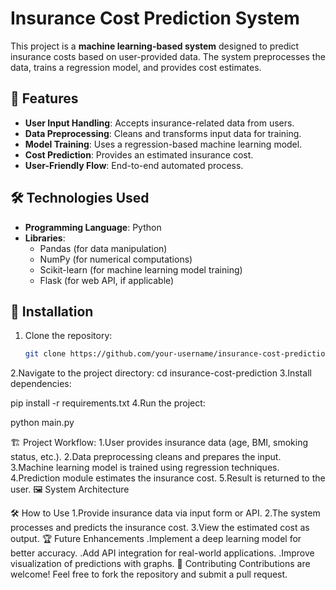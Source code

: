 # Insurance Cost Prediction System

This project is a **machine learning-based system** designed to predict insurance costs based on user-provided data. The system preprocesses the data, trains a regression model, and provides cost estimates.

## 📌 Features

- **User Input Handling**: Accepts insurance-related data from users.
- **Data Preprocessing**: Cleans and transforms input data for training.
- **Model Training**: Uses a regression-based machine learning model.
- **Cost Prediction**: Provides an estimated insurance cost.
- **User-Friendly Flow**: End-to-end automated process.

## 🛠️ Technologies Used

- **Programming Language**: Python
- **Libraries**: 
  - Pandas (for data manipulation)
  - NumPy (for numerical computations)
  - Scikit-learn (for machine learning model training)
  - Flask (for web API, if applicable)

## 🚀 Installation

1. Clone the repository:
   ```sh
   git clone https://github.com/your-username/insurance-cost-prediction.git
2.Navigate to the project directory:
cd insurance-cost-prediction
3.Install dependencies:
 
pip install -r requirements.txt
4.Run the project:
 
python main.py

🏗️ Project Workflow:
1.User provides insurance data (age, BMI, smoking status, etc.).
2.Data preprocessing cleans and prepares the input.
3.Machine learning model is trained using regression techniques.
4.Prediction module estimates the insurance cost.
5.Result is returned to the user.
🖼️ System Architecture

🛠️ How to Use
1.Provide insurance data via input form or API.
2.The system processes and predicts the insurance cost.
3.View the estimated cost as output.
🏆 Future Enhancements
.Implement a deep learning model for better accuracy.
.Add API integration for real-world applications.
.Improve visualization of predictions with graphs.
🤝 Contributing
Contributions are welcome! Feel free to fork the repository and submit a pull request.

